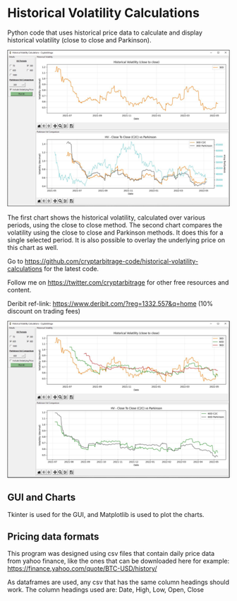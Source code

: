 # Historical Volatility Calculations
Python code that uses historical price data to calculate and display historical volatility (close to close and Parkinson).

<img src="images/1-overview.JPG">

The first chart shows the historical volatility, calculated over various periods, using the close to close method.
The second chart compares the volatility using the close to close and Parkinson methods. It does this for a single selected period.
It is also possible to overlay the underlying price on this chart as well.

Go to https://github.com/cryptarbitrage-code/historical-volatility-calculations for the latest code.

Follow me on https://twitter.com/cryptarbitrage for other free resources and content.

Deribit ref-link: https://www.deribit.com/?reg=1332.557&q=home (10% discount on trading fees)

<img src="images/2-overview.JPG">

## GUI and Charts
Tkinter is used for the GUI, and Matplotlib is used to plot the charts.

## Pricing data formats
This program was designed using csv files that contain daily price data from yahoo finance, like the ones that can be downloaded here for example: https://finance.yahoo.com/quote/BTC-USD/history/

As dataframes are used, any csv that has the same column headings should work. The column headings used are: Date, High, Low, Open, Close